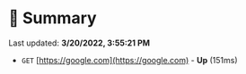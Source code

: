 # 📖 Summary
Last updated: **3/20/2022, 3:55:21 PM**

- `GET` [https://google.com](https://google.com) - **Up** (151ms)
